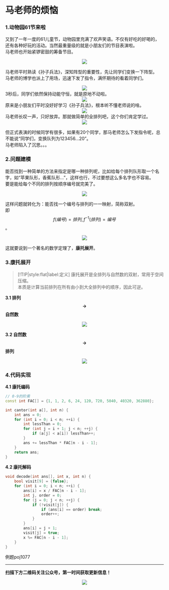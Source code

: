 # 马老师的烦恼

### 1.动物园61节来啦
又到了一年一度的61儿童节，动物园里充满了欢声笑语。不仅有好吃的好喝的，还有各种好玩的活动。当然最重量级的就是小朋友们的节目表演啦。  
马老师也开始紧锣密鼓的筹备节目。
<div align=center><img src="img-康托展开/cantor-1.jpg" style="max-height: 300px;"></div>

马老师平时熟读《孙子兵法》，深知阵型的重要性，先让同学们变换一下阵型。  
马老师的博学也派上了用场，迅速下发了指令，满怀期待的看着同学们。  
<div align=center><img src="img-康托展开/cantor-2.jpg" style="max-height: 300px;"></div>
3秒后，同学们依然保持动能守恒，就是原地不动啦。
<div align=center><img src="img-康托展开/cantor-3.jpg" style="max-height: 300px;"></div>
原来是小朋友们平时没好好学习《孙子兵法》，根本听不懂老师说的啥。  
<div align=center><img src="img-康托展开/cantor-4.jpg" style="max-height: 300px;"></div>
马老师长叹一声，只好放弃。那就做简单的全排列吧，这个你们肯定学过。
<div align=center><img src="img-康托展开/cantor-5.jpg" style="max-height: 300px;"></div>

但正式表演的时候同学有很多，如果有20个同学，那马老师怎么下发指令呢，总不能说“同学们，变换队列为123456...20”。   
马老师陷入了沉思。。。
### 2.问题建模
能否找到一种简单的方法来指定是哪一种排列呢，比如给每个排列队形取一个名字，如“苹果队形，香蕉队形...”，这样也行，不过要想这么多名字也不容易。  
要是能给每个不同的排列按顺序编号就完美了。
<div align=center><img src="img-康托展开/cantor-6.jpg" style="max-height: 300px;"></div>

这样问题就转化为：能否找一个编号与排列的一一映射，简称双射。  
即$$f(编号)=排列,f^{-1}(排列)=编号$$。
<div align=center><img src="img-康托展开/cantor-7.jpg" style="max-height: 300px;"></div>

这就要说到一个著名的数学定理了，**康托展开**。
### 3.康托展开
>[!TIP|style:flat|label:定义]
>康托展开是全排列与自然数的双射，常用于空间压缩。  
>本质是计算当前排列在所有由小到大全排列中的顺序，因此可逆。

**3.1 排列$$\rightarrow$$自然数**  
<div align=center><img src="img-康托展开/cantor-8.jpg" style="max-height: 300px;"></div>

**3.2 自然数$$\rightarrow$$排列**  
<div align=center><img src="img-康托展开/cantor-9.jpg" style="max-height: 300px;"></div>

### 4.代码实现
**4.1 康托编码**
```cpp
// 0-9的阶乘
const int FAC[] = {1, 1, 2, 6, 24, 120, 720, 5040, 40320, 362880};

int cantor(int a[], int n) {
    int ans = 0;
    for (int i = 0; i < n; ++i) {
        int lessThan = 0;
        for (int j = i + 1; j < n; ++j) {
            if (a[j] < a[i]) lessThan++;
        }
        ans += lessThan * FAC[n - i - 1];
    }
    return ans;
}
```
**4.2 康托解码**
```cpp
void decode(int ans[], int x, int n) {
    bool visit[9] = {false};
    for (int i = 0; i < n; ++i) {
        ans[i] = x / FAC[n - i - 1];
        int j, order = 0;
        for (j = 0; j < n; ++j) {
            if (!visit[j]) {
                if (ans[i] == order) break;
                order++;
            }
        }
        ans[i] = j + 1;
        visit[j] = true;
        x %= FAC[n - i - 1];
    }
}
```
例题poj1077


---
**扫描下方二维码关注公众号，第一时间获取更新信息！**  
<div align=center><img src="../qrcode.jpg" style="max-height: 300px;"></div>